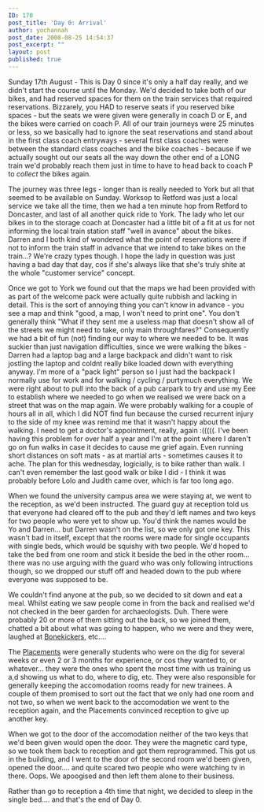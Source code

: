 ```yaml
---
ID: 170
post_title: 'Day 0: Arrival'
author: yochannah
post_date: 2008-08-25 14:54:37
post_excerpt: ""
layout: post
published: true
---
```

Sunday 17th August - This is Day 0 since it's only a half day really, and we didn't start the course until the Monday. We'd decided to take both of our bikes, and had reserved spaces for them on the train services that required reservations. Bizzarely, you HAD to reserve seats if you reserved bike spaces - but the seats we were given were generally in coach D or E, and the bikes were carried on coach P. All of our train journeys were 25 minutes or less, so we basically had to ignore the seat reservations and stand about in the first class coach entryways - several first class coaches were between the standard class coaches and the bike coaches - because if we actually sought out our seats all the way down the other end of a LONG train we'd probably reach them just in time to have to head back to coach P to <em>collect</em> the bikes again. 

The journey was three legs - longer than is really needed to York but all that seemed to be available on Sunday. Worksop to Retford was just a local service we take all the time, then we had a ten minute hop from Retford to Doncaster, and last of all another quick ride to York. The lady who let our bikes in to the storage coach at Doncaster had a little bit of a fit at us for not informing the local train station staff "well in avance" about the bikes. Darren and I both kind of wondered what the point of reservations were if not to inform the train staff in advance that we intend to take bikes on the train...? We're crazy types though. I hope the lady in question was just having a bad day that day, cos if she's always like that she's truly shite at the whole "customer service" concept. 

Once we got to York we found out that the maps we had been provided with as part of the welcome pack were actually quite rubbish and lacking in detail. This is the sort of annoying thing you can't know in advance - you see a map and think "good, a map, I won't need to print one". You don't generally think "What if they sent me a useless map that doesn't show all of the streets we might need to take, only main throughfares?" Consequently we had a bit of fun (not) finding our way to where we needed to be. It was suckier than just navigation difficulties, since we were walking the bikes - Darren had a laptop bag and a large backpack and didn't want to risk jostling the laptop and coldnt really bike loaded down with everything anyway. I'm more of a "pack light" person so I just had the backpack I normally use for work and for walking / cycling / purtymuch everything. We were right about to pull into the back of a pub carpark to try and use my Eee to establish where we needed to go when we realised we were back on a street that was on the map again. We were probably walking for a couple of hours all in all, which I did NOT find fun because the cursed recurrent injury to the side of my knee was remind me that it wasn't happy about the walking. I need to get a doctor's appointment, really, again :(((((. I've been having this problem for over half a year and I'm at the point where I daren't go on fun walks in case it decides to cause me grief again. Even running short distances on soft mats - as at martial arts - sometimes causes it to ache. The plan for this wednesday, logicially, is to bike rather than walk. I can't even remember the last good walk or bike I did - I think it was probably before Lolo and Judith came over, which is far too long ago.

When we found the university campus area we were staying at, we went to the reception, as we'd been instructed. The guard guy at reception told us that everyone had cleared off to the pub and they'd left names and two keys for two people who were yet to show up. You'd think the names would be Yo and Darren... but Darren wasn't on the list, so we only got one key. This wasn't bad in itself, except that the rooms were made for single occupants with single beds, which would be squishy with two people. We'd hoped to take the bed from one room and stick it beside the bed in the other room... there was no use arguing with the guard who was only following intructions though, so we dropped our stuff off and headed down to the pub where everyone was supposed to be.

We couldn't find anyone at the pub, so we decided to sit down and eat a meal. Whilst eating we saw people come in from the back and realised we'd not checked in the beer garden for archaeologists. Duh. There were probably 20 or more of them sitting out the back, so we joined them, chatted a bit about what was going to happen, who we were and they were, laughed at <a href="http://www.bbc.co.uk/bonekickers/">Bonekickers</a>, etc....

The <a href="http://www.jorvik-viking-centre.co.uk/hungate/training/placements.htm">Placements</a> were generally students who were on the dig for several weeks or even 2 or 3 months for experience, or cos they wanted to, or whatever... they were the ones who spent the most time with us training us a,d showing us what to do, where to dig, etc. They were also responsible for generally keeping the accomodation rooms ready for new trainees. A couple of them promised to sort out the fact that we only had one room and not two, so when we went back to the accomodation we went to the reception again, and the Placements convinced reception to give up another key. 

When we got to the door of the accomodation neither of the two keys that we'd been given would open the door. They were the magnetic card type, so we took them back to reception and got them reprogrammed. This got us in the building, and I went to the door of the second room we'd been given, opened the door.... and quite scared two people who were watching tv in there. Oops. We apoogised and then left them alone to their business. 

Rather than go to reception a 4th time that night, we decided to sleep in the single bed.... and that's the end of Day 0.
